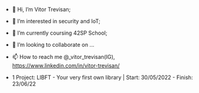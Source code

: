 - 👋 Hi, I’m Vitor Trevisan;
- 👀 I’m interested in security and IoT;
- 🌱 I’m currently coursing 42SP School;
- 💞️ I’m looking to collaborate on ...
- 📫 How to reach me @_vitor_trevisan(IG), https://www.linkedin.com/in/vitor-trevisan/

- 1 Project: LIBFT - Your very first own library | Start: 30/05/2022 - Finish: 23/06/22 